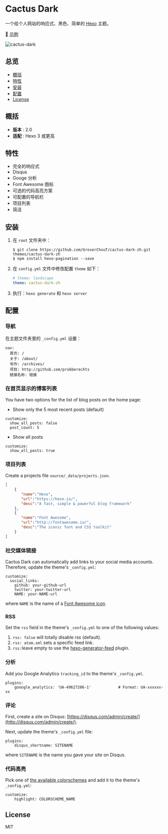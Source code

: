 # Cactus Dark

一个给个人网站的响应式、黑色、简单的 [Hexo](http://hexo.io) 主题。

:cactus: [示例](https://probberechts.github.io/cactus-dark/)

![cactus-dark](https://cloud.githubusercontent.com/assets/2175271/19885143/62e9269c-a01d-11e6-8e26-e36a36201d88.png)

## 总览

- [概括](#概括)
- [特性](#特性)
- [安装](#安装)
- [配置](#配置)
- [License](#license)

## 概括

- **版本** : 2.0
- **适配** : Hexo 3 或更高

## 特性

- 完全的响应式
- Disqus
- Googe 分析
- Font Awesome 图标
- 可选的代码高亮方案
- 可配置的导航栏
- 项目列表
- 简洁

## 安装

1. 在 `root` 文件夹中：

    ```git
    $ git clone https://github.com/GroverChouT/cactus-dark-zh.git themes/cactus-dark-zh
    $ npm install hexo-pagination --save
    ```

2. 在 `config.yml` 文件中修改配置 `theme` 如下：

    ```yml
    # theme: landscape
    theme: cactus-dark-zh
    ```

3. 执行：`hexo generate` 和 `hexo server`

## 配置

### 导航

在主题文件夹里的 `_config.yml` 设置：

  ```
  nav:
    首页: /
    关于: /about/
    写作: /archives/
    项目: http://github.com/probberechts
    链接名称: 链接
  ```

### 在首页显示的博客列表

You have two options for the list of blog posts on the home page:

  - Show only the 5 most recent posts (default)

  ```
  customize:
    show_all_posts: false
    post_count: 5
  ```

  - Show all posts 

  ```
  customize:
    show_all_posts: true
  ```

### 项目列表

Create a projects file `source/_data/projects.json`.

  ```json
  [
      {
         "name":"Hexo",
         "url":"https://hexo.io/",
         "desc":"A fast, simple & powerful blog framework"
      },
      {
         "name":"Font Awesome",
         "url":"http://fontawesome.io/",
         "desc":"The iconic font and CSS toolkit"
      }
  ]
  ```

### 社交媒体链接

Cactus Dark can automatically add links to your social media accounts. Therefore, update the theme's `_config.yml`:

  ```
  customize:
    social_links:
      github: your-github-url
      twitter: your-twitter-url
      NAME: your-NAME-url
  ```

where `NAME` is the name of a [Font Awesome icon](http://fontawesome.io/icons/#brand).

### RSS

Set the `rss` field in the theme's `_config.yml` to one of the following values:

1. `rss: false` will totally disable rss (default).
2. `rss: atom.xml` sets a specific feed link.
3. `rss:`leave empty to use the [hexo-generator-feed](https://github.com/hexojs/hexo-generator-feed) plugin. 

### 分析

Add you Google Analytics `tracking_id` to the theme's `_config.yml`.

  ```
  plugins:
      gooogle_analytics: 'UA-49627206-1'            # Format: UA-xxxxxx-xx
  ```

### 评论

First, create a site on Disqus: [https://disqus.com/admin/create/](http://disqus.com/admin/create/).

Next, update the theme's `_config.yml` file:

  ```
  plugins:
      disqus_shortname: SITENAME
  ```

where `SITENAME` is the name you gave your site on Disqus.

### 代码高亮

Pick one of [the available colorschemes](https://github.com/probberechts/cactus-dark/tree/master/source/css/_highlight) and add it to the theme's `_config.yml`:

  ```
  customize:
      highlight: COLORSCHEME_NAME
  ```

## License
MIT
